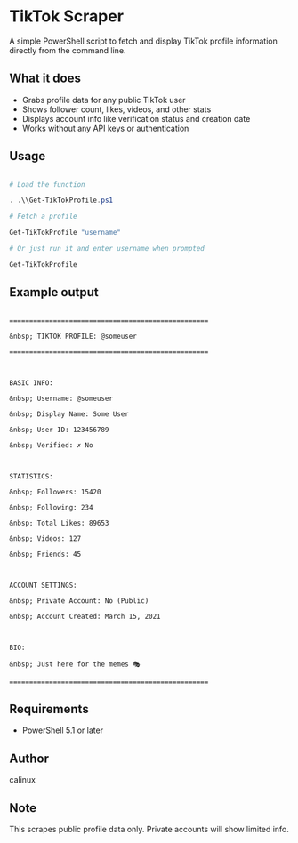 # TikTok Scraper

A simple PowerShell script to fetch and display TikTok profile information directly from the command line.

## What it does

- Grabs profile data for any public TikTok user
- Shows follower count, likes, videos, and other stats
- Displays account info like verification status and creation date
- Works without any API keys or authentication

## Usage

```powershell

# Load the function

. .\\Get-TikTokProfile.ps1

# Fetch a profile

Get-TikTokProfile "username"

# Or just run it and enter username when prompted

Get-TikTokProfile

```

## Example output

```

==================================================

&nbsp; TIKTOK PROFILE: @someuser

==================================================



BASIC INFO:

&nbsp; Username: @someuser

&nbsp; Display Name: Some User

&nbsp; User ID: 123456789

&nbsp; Verified: ✗ No



STATISTICS:

&nbsp; Followers: 15420

&nbsp; Following: 234

&nbsp; Total Likes: 89653

&nbsp; Videos: 127

&nbsp; Friends: 45



ACCOUNT SETTINGS:

&nbsp; Private Account: No (Public)

&nbsp; Account Created: March 15, 2021



BIO:

&nbsp; Just here for the memes 🎭

==================================================

```

## Requirements

- PowerShell 5.1 or later

## Author

calinux

## Note

This scrapes public profile data only. Private accounts will show limited info.

